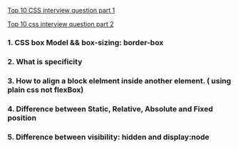 [Top 10 CSS interview question part 1](https://www.youtube.com/watch?v=ZohZS6xLYE4)

[Top 10 css interview question part 2](https://www.youtube.com/watch?v=feueV0nz7Tk)



### 1. CSS box Model  && box-sizing: border-box
### 2. What is specificity 
### 3. How to align a block elelment inside another element. ( using plain css not flexBox)
### 4. Difference between Static, Relative, Absolute and Fixed position 
### 5. Difference between visibility: hidden and display:node 
